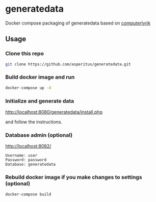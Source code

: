 # generatedata

Docker compose packaging of generatedata based on [computerlyrik](https://github.com/computerlyrik/generatedata.git
)

## Usage

### Clone this repo

```bash
git clone https://github.com/asperitus/generatedata.git
```

### Build docker image and run

```bash
docker-compose up -d
```

### Initialize and generate data

[http://localhost:8080/generatedata/install.php](http://localhost:8080/generatedata/install.php)

and follow the instructions.

### Database admin (optional)

[http://localhost:8082/](http://localhost:8082/)

```properties
Username: user
Password: password
Database: generatedata
```

### Rebuild docker image if you make changes to settings (optional)

```bash
docker-compose build
```

